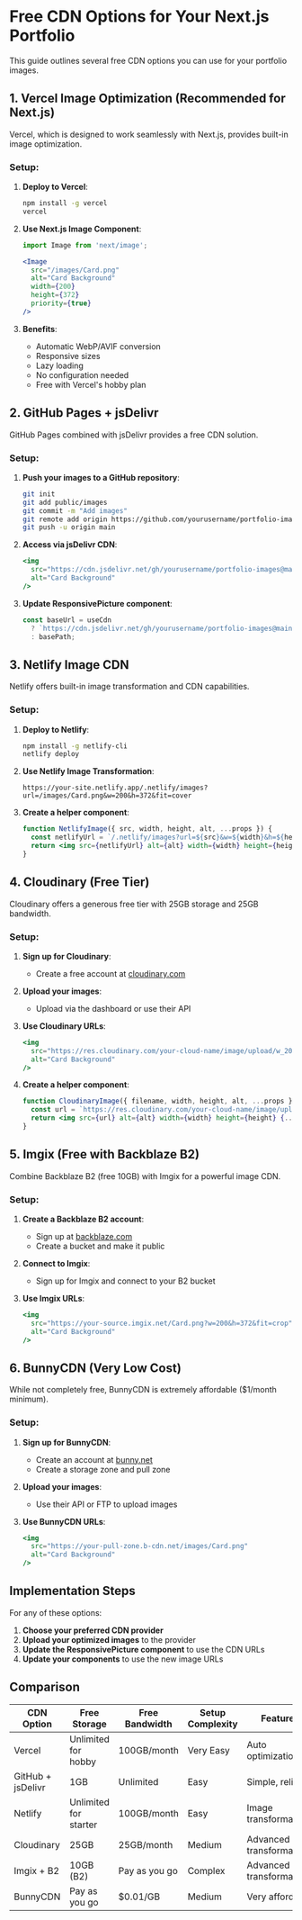 # Free CDN Options for Your Next.js Portfolio

This guide outlines several free CDN options you can use for your portfolio images.

## 1. Vercel Image Optimization (Recommended for Next.js)

Vercel, which is designed to work seamlessly with Next.js, provides built-in image optimization.

### Setup:

1. **Deploy to Vercel**:
   ```bash
   npm install -g vercel
   vercel
   ```

2. **Use Next.js Image Component**:
   ```jsx
   import Image from 'next/image';
   
   <Image
     src="/images/Card.png"
     alt="Card Background"
     width={200}
     height={372}
     priority={true}
   />
   ```

3. **Benefits**:
   - Automatic WebP/AVIF conversion
   - Responsive sizes
   - Lazy loading
   - No configuration needed
   - Free with Vercel's hobby plan

## 2. GitHub Pages + jsDelivr

GitHub Pages combined with jsDelivr provides a free CDN solution.

### Setup:

1. **Push your images to a GitHub repository**:
   ```bash
   git init
   git add public/images
   git commit -m "Add images"
   git remote add origin https://github.com/yourusername/portfolio-images.git
   git push -u origin main
   ```

2. **Access via jsDelivr CDN**:
   ```jsx
   <img 
     src="https://cdn.jsdelivr.net/gh/yourusername/portfolio-images@main/images/Card.png" 
     alt="Card Background"
   />
   ```

3. **Update ResponsivePicture component**:
   ```jsx
   const baseUrl = useCdn 
     ? `https://cdn.jsdelivr.net/gh/yourusername/portfolio-images@main/images`
     : basePath;
   ```

## 3. Netlify Image CDN

Netlify offers built-in image transformation and CDN capabilities.

### Setup:

1. **Deploy to Netlify**:
   ```bash
   npm install -g netlify-cli
   netlify deploy
   ```

2. **Use Netlify Image Transformation**:
   ```
   https://your-site.netlify.app/.netlify/images?url=/images/Card.png&w=200&h=372&fit=cover
   ```

3. **Create a helper component**:
   ```jsx
   function NetlifyImage({ src, width, height, alt, ...props }) {
     const netlifyUrl = `/.netlify/images?url=${src}&w=${width}&h=${height}&fit=cover`;
     return <img src={netlifyUrl} alt={alt} width={width} height={height} {...props} />;
   }
   ```

## 4. Cloudinary (Free Tier)

Cloudinary offers a generous free tier with 25GB storage and 25GB bandwidth.

### Setup:

1. **Sign up for Cloudinary**:
   - Create a free account at [cloudinary.com](https://cloudinary.com/users/register/free)

2. **Upload your images**:
   - Upload via the dashboard or use their API

3. **Use Cloudinary URLs**:
   ```jsx
   <img 
     src="https://res.cloudinary.com/your-cloud-name/image/upload/w_200,h_372,c_fill/v1/portfolio/Card.png" 
     alt="Card Background"
   />
   ```

4. **Create a helper component**:
   ```jsx
   function CloudinaryImage({ filename, width, height, alt, ...props }) {
     const url = `https://res.cloudinary.com/your-cloud-name/image/upload/w_${width},h_${height},c_fill/v1/portfolio/${filename}`;
     return <img src={url} alt={alt} width={width} height={height} {...props} />;
   }
   ```

## 5. Imgix (Free with Backblaze B2)

Combine Backblaze B2 (free 10GB) with Imgix for a powerful image CDN.

### Setup:

1. **Create a Backblaze B2 account**:
   - Sign up at [backblaze.com](https://www.backblaze.com/b2/sign-up.html)
   - Create a bucket and make it public

2. **Connect to Imgix**:
   - Sign up for Imgix and connect to your B2 bucket

3. **Use Imgix URLs**:
   ```jsx
   <img 
     src="https://your-source.imgix.net/Card.png?w=200&h=372&fit=crop" 
     alt="Card Background"
   />
   ```

## 6. BunnyCDN (Very Low Cost)

While not completely free, BunnyCDN is extremely affordable ($1/month minimum).

### Setup:

1. **Sign up for BunnyCDN**:
   - Create an account at [bunny.net](https://bunny.net)
   - Create a storage zone and pull zone

2. **Upload your images**:
   - Use their API or FTP to upload images

3. **Use BunnyCDN URLs**:
   ```jsx
   <img 
     src="https://your-pull-zone.b-cdn.net/images/Card.png" 
     alt="Card Background"
   />
   ```

## Implementation Steps

For any of these options:

1. **Choose your preferred CDN provider**
2. **Upload your optimized images** to the provider
3. **Update the ResponsivePicture component** to use the CDN URLs
4. **Update your components** to use the new image URLs

## Comparison

| CDN Option | Free Storage | Free Bandwidth | Setup Complexity | Features |
|------------|-------------|---------------|-----------------|----------|
| Vercel     | Unlimited for hobby | 100GB/month | Very Easy | Auto optimization |
| GitHub + jsDelivr | 1GB | Unlimited | Easy | Simple, reliable |
| Netlify    | Unlimited for starter | 100GB/month | Easy | Image transformations |
| Cloudinary | 25GB | 25GB/month | Medium | Advanced transformations |
| Imgix + B2 | 10GB (B2) | Pay as you go | Complex | Advanced transformations |
| BunnyCDN   | Pay as you go | $0.01/GB | Medium | Very affordable | 